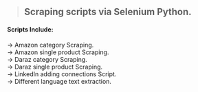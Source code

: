 > ##  Scraping scripts via Selenium Python.

#### Scripts Include:
  → Amazon category Scraping.<br/>
  → Amazon single product Scraping.<br/>
  → Daraz category Scraping.<br/>
  → Daraz single product Scraping.<br/>
  → LinkedIn adding connections Script.<br/>
  → Different language text extraction.
